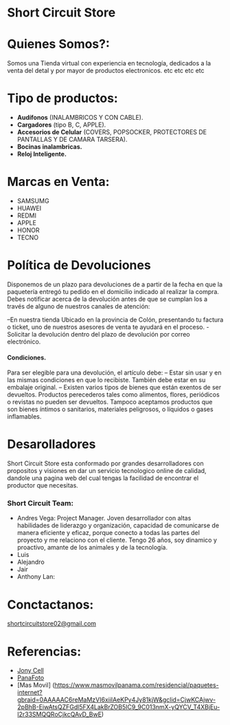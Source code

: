 # Short Circuit Store

  # Quienes Somos?:
  Somos una Tienda virtual con experiencia en tecnología, dedicados a la venta del detal y por mayor de productos electronicos. etc etc etc etc


  # Tipo de productos:
  
  - **Audífonos** (INALAMBRICOS Y CON CABLE).
  - **Cargadores** (tipo B, C, APPLE).
  - **Accesorios de Celular** (COVERS, POPSOCKER, PROTECTORES DE PANTALLAS Y DE CAMARA TARSERA).
  - **Bocinas inalambricas.**
  - **Reloj Inteligente.** 

 # Marcas en Venta:
  - SAMSUMG
  - HUAWEI
  - REDMI
  - APPLE
  - HONOR
  - TECNO

# Política de Devoluciones
Disponemos de un plazo para devoluciones de a partir de la fecha en que la paquetería entregó tu pedido en el domicilio indicado al realizar la compra. Debes notificar acerca de la devolución antes de que se cumplan los a través de alguno de nuestros canales de atención:

–En nuestra tienda Ubicado en la provincia de Colón, presentando tu factura o ticket, uno de nuestros asesores de venta te ayudará en el proceso. 
-Solicitar la devolución dentro del plazo de devolución por correo electrónico.

#### Condiciones.
Para ser elegible para una devolución, el artículo debe:
– Estar sin usar y en las mismas condiciones en que lo recibiste. También debe estar en su embalaje original. 
– Existen varios tipos de bienes que están exentos de ser devueltos. Productos perecederos tales como alimentos, flores, periódicos o revistas no pueden ser devueltos. Tampoco aceptamos productos que son bienes íntimos o sanitarios, materiales peligrosos, o líquidos o gases inflamables.



# Desarolladores
Short Circuit Store esta conformado por grandes desarrolladores con propositos y visiones en dar un servicio tecnologico online de calidad, dandole una pagina web del cual tengas la facilidad de encontrar el productor que necesitas.

### Short Circuit Team:
- Andres Vega: Project Manager.
Joven desarrollador con altas habilidades de liderazgo y organización, capacidad de comunicarse de manera eficiente y eficaz, porque conecto a todas las partes del proyecto y me relaciono con el cliente. Tengo 26 años, soy dinamico y proactivo, amante de los animales y de la tecnología. 
- Luis
- Alejandro
- Jair
- Anthony Lan: 

# Conctactanos:
shortcircuitstore02@gmail.com

# Referencias:
- [Jony Cell](https://www.jonycell.com/)
- [PanaFoto](https://www.panafoto.com/catalogsearch/result/?q=audiofoto%20catalogo%20de%20componentes&page=50)
- [Mas Movil] (https://www.masmovilpanama.com/residencial/paquetes-internet?gbraid=0AAAAAC6reMaMzVI6xiilAeKPy4Jy81kjW&gclid=CjwKCAjwv-2pBhB-EiwAtsQZFGdl5FX4LakBrZOB5IC9_9C013nmX-yQYCV_T4XBjEu-l2r33SMQQRoCjkcQAvD_BwE)

